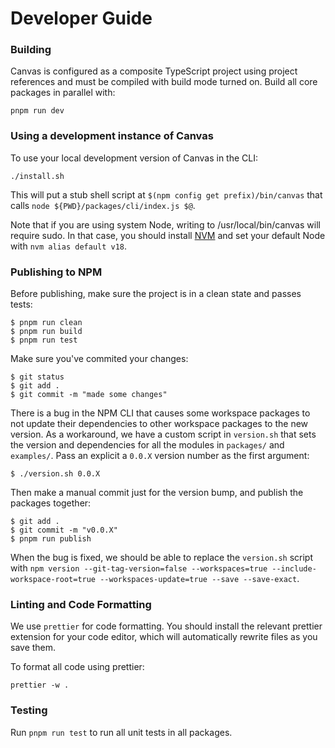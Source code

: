 # Developer Guide

### Building

Canvas is configured as a composite TypeScript project using project
references and must be compiled with build mode turned on. Build all
core packages in parallel with:

```
pnpm run dev
```

### Using a development instance of Canvas

To use your local development version of Canvas in the CLI:

```
./install.sh
```

This will put a stub shell script at `$(npm config get prefix)/bin/canvas`
that calls `node ${PWD}/packages/cli/index.js $@`.

Note that if you are using system Node, writing to /usr/local/bin/canvas
will require sudo. In that case, you should install
[NVM](https://github.com/nvm-sh/nvm#installing-and-updating) and set your
default Node with `nvm alias default v18`.

### Publishing to NPM

Before publishing, make sure the project is in a clean state and passes tests:

```
$ pnpm run clean
$ pnpm run build
$ pnpm run test
```

Make sure you've commited your changes:

```
$ git status
$ git add .
$ git commit -m "made some changes"
```

There is a bug in the NPM CLI that causes some workspace packages to not update their dependencies to other workspace packages to the new version. As a workaround, we have a custom script in `version.sh` that sets the version and dependencies for all the modules in `packages/` and `examples/`. Pass an explicit a `0.0.X` version number as the first argument:

```
$ ./version.sh 0.0.X
```

Then make a manual commit just for the version bump, and publish the packages together:

```
$ git add .
$ git commit -m "v0.0.X"
$ pnpm run publish
```

When the bug is fixed, we should be able to replace the `version.sh` script with `npm version --git-tag-version=false --workspaces=true --include-workspace-root=true --workspaces-update=true --save --save-exact`.

### Linting and Code Formatting

We use `prettier` for code formatting. You should install the relevant
prettier extension for your code editor, which will automatically
rewrite files as you save them.

To format all code using prettier:

```
prettier -w .
```

### Testing

Run `pnpm run test` to run all unit tests in all packages.
